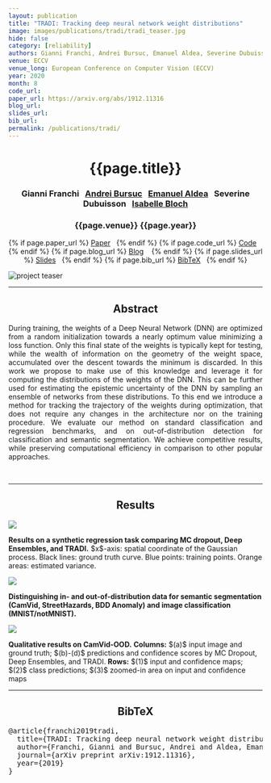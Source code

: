 ```yaml
---
layout: publication
title: "TRADI: Tracking deep neural network weight distributions"
image: images/publications/tradi/tradi_teaser.jpg
hide: false
category: [reliability]
authors: Gianni Franchi, Andrei Bursuc, Emanuel Aldea, Severine Dubuisson, and Isabelle Bloch
venue: ECCV
venue_long: European Conference on Computer Vision (ECCV)
year: 2020
month: 8
code_url:
paper_url: https://arxiv.org/abs/1912.11316
blog_url:
slides_url:
bib_url:
permalink: /publications/tradi/
---
```


<h1 align="center"> {{page.title}} </h1>
<!-- Simple call of authors -->
<!-- <h3 align="center"> {{page.authors}} </h3> -->
<!-- Alternatively you can add links to author pages -->
<h3 align="center"> Gianni Franchi&nbsp;&nbsp; <a href="https://abursuc.github.io/">Andrei Bursuc</a>&nbsp;&nbsp; <a href="http://hebergement.u-psud.fr/emi/">Emanuel Aldea</a>&nbsp;&nbsp; Severine Dubuisson&nbsp;&nbsp; <a href="https://perso.telecom-paristech.fr/bloch/">Isabelle Bloch</a> </h3>


<h3 align="center"> {{page.venue}} {{page.year}} </h3>

<div align="center">
  <p>
    {% if page.paper_url %}
    <a href="{{ page.paper_url }}"><i class="far fa-file-pdf"></i> Paper</a>&nbsp;&nbsp;
    {% endif %}
    {% if page.code_url %}
    <a href="{{ page.code_url }}"><i class="fab fa-github"></i> Code</a> &nbsp;&nbsp;
    {% endif %}
    {% if page.blog_url %}
    <a href="{{ page.blog_url }}"><i class="fab fa-blogger"></i> Blog</a> &nbsp;&nbsp;
    {% endif %}
    {% if page.slides_url %}
    <a href="{{ page.slides_url }}"><i class="far fa-file-pdf"></i> Slides</a>&nbsp;&nbsp;
    {% endif %}
    {% if page.bib_url %}
    <a href="{{ page.bib_url}}"><i class="far fa-file-alt"></i> BibTeX</a>&nbsp;&nbsp;
    {% endif %}
  </p>
</div>

<div class="publication-teaser">
    <img src="../../{{ page.image }}" alt="project teaser"/>
</div>


<hr>

<h2  align="center"> Abstract</h2>

<p align="justify">During training, the weights of a Deep Neural Network (DNN) are optimized from a random initialization towards a nearly optimum value minimizing a loss function. Only this final state of the weights is typically kept for testing, while the wealth of information on the geometry of the weight space, accumulated over the descent towards the minimum is discarded. In this work we propose to make use of this knowledge and leverage it for computing the distributions of the weights of the DNN. This can be further used for estimating the epistemic uncertainty of the DNN by sampling an ensemble of networks from these distributions. To this end we introduce a method for tracking the trajectory of the weights during optimization, that does not require any changes in the architecture nor on the training procedure. We evaluate our method on standard classification and regression benchmarks, and on out-of-distribution detection for classification and semantic segmentation. We achieve competitive results, while preserving computational efficiency in comparison to other popular approaches.</p>

<br>

<hr>


<h2  align="center"> Results</h2>

![](../../images/publications/tradi/synthetic_regression.jpg)
<div class="caption"><b>Results on a synthetic regression task comparing MC dropout, Deep Ensembles, and TRADI.</b> $x$-axis: spatial coordinate of the Gaussian process. Black lines: ground
truth curve. Blue points: training points. Orange areas: estimated variance.
</div>

![](../../images/publications/tradi/table_results.jpg)
<div class="caption"><b>Distinguishing in- and out-of-distribution data for semantic segmentation
(CamVid, StreetHazards, BDD Anomaly) and image classification (MNIST/notMNIST).</b>
</div>

![](../../images/publications/tradi/camvid_qualitative.jpg)
<div class="caption"><b>Qualitative results on CamVid-OOD.</b> <b>Columns:</b> $(a)$ input image and ground
truth; $(b)-(d)$ predictions and confidence scores by MC Dropout, Deep Ensembles, and
TRADI. <b>Rows:</b> $(1)$ input and confidence maps; $(2)$ class predictions; $(3)$ zoomed-in area
on input and confidence maps
</div>

<hr>

<h2  align="center">BibTeX</h2>
<left>
  <pre class="bibtex-box">
@article{franchi2019tradi,
  title={TRADI: Tracking deep neural network weight distributions},
  author={Franchi, Gianni and Bursuc, Andrei and Aldea, Emanuel and Dubuisson, S{\'e}verine and Bloch, Isabelle},
  journal={arXiv preprint arXiv:1912.11316},
  year={2019}
}</pre>
</left>

<br>
